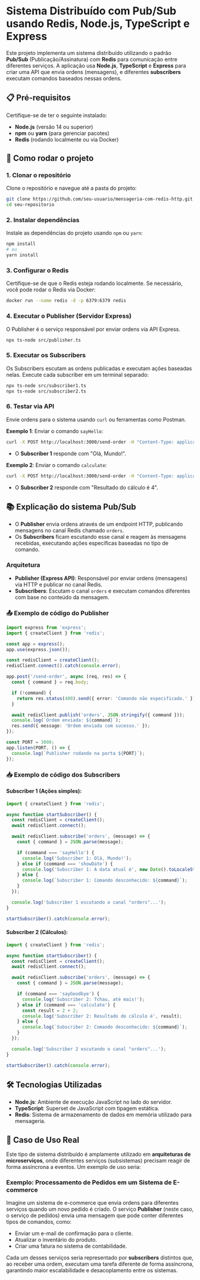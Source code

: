
# Sistema Distribuído com Pub/Sub usando Redis, Node.js, TypeScript e Express

Este projeto implementa um sistema distribuído utilizando o padrão **Pub/Sub** (Publicação/Assinatura) com **Redis** para comunicação entre diferentes serviços. 
A aplicação usa **Node.js**, **TypeScript** e **Express** para criar uma API que envia ordens (mensagens), e diferentes **subscribers** executam comandos baseados nessas ordens.

## 📋 Pré-requisitos

Certifique-se de ter o seguinte instalado:

- **Node.js** (versão 14 ou superior)
- **npm** ou **yarn** (para gerenciar pacotes)
- **Redis** (rodando localmente ou via Docker)

## 🚀 Como rodar o projeto

### 1. Clonar o repositório

Clone o repositório e navegue até a pasta do projeto:

```bash
git clone https://github.com/seu-usuario/mensageria-com-redis-http.git
cd seu-repositorio
```

### 2. Instalar dependências

Instale as dependências do projeto usando `npm` ou `yarn`:

```bash
npm install
# ou
yarn install
```

### 3. Configurar o Redis

Certifique-se de que o Redis esteja rodando localmente. Se necessário, você pode rodar o Redis via Docker:

```bash
docker run --name redis -d -p 6379:6379 redis
```

### 4. Executar o Publisher (Servidor Express)

O Publisher é o serviço responsável por enviar ordens via API Express.

```bash
npx ts-node src/publisher.ts
```

### 5. Executar os Subscribers

Os Subscribers escutam as ordens publicadas e executam ações baseadas nelas. Execute cada subscriber em um terminal separado:

```bash
npx ts-node src/subscriber1.ts
npx ts-node src/subscriber2.ts
```

### 6. Testar via API

Envie ordens para o sistema usando `curl` ou ferramentas como Postman. 

**Exemplo 1**: Enviar o comando `sayHello`:

```bash
curl -X POST http://localhost:3000/send-order -H "Content-Type: application/json" -d '{"command": "sayHello"}'
```

- O **Subscriber 1** responde com "Olá, Mundo!".

**Exemplo 2**: Enviar o comando `calculate`:

```bash
curl -X POST http://localhost:3000/send-order -H "Content-Type: application/json" -d '{"command": "calculate"}'
```

- O **Subscriber 2** responde com "Resultado do cálculo é 4".

## 📚 Explicação do sistema Pub/Sub

- O **Publisher** envia ordens através de um endpoint HTTP, publicando mensagens no canal Redis chamado `orders`.
- Os **Subscribers** ficam escutando esse canal e reagem às mensagens recebidas, executando ações específicas baseadas no tipo de comando.

### Arquitetura

- **Publisher (Express API)**: Responsável por enviar ordens (mensagens) via HTTP e publicar no canal Redis.
- **Subscribers**: Escutam o canal `orders` e executam comandos diferentes com base no conteúdo da mensagem.

### 📤 Exemplo de código do Publisher

```typescript
import express from 'express';
import { createClient } from 'redis';

const app = express();
app.use(express.json());

const redisClient = createClient();
redisClient.connect().catch(console.error);

app.post('/send-order', async (req, res) => {
  const { command } = req.body;

  if (!command) {
    return res.status(400).send({ error: 'Comando não especificado.' });
  }

  await redisClient.publish('orders', JSON.stringify({ command }));
  console.log(`Ordem enviada: ${command}`);
  res.send({ message: 'Ordem enviada com sucesso.' });
});

const PORT = 3000;
app.listen(PORT, () => {
  console.log(`Publisher rodando na porta ${PORT}`);
});
```

### 📥 Exemplo de código dos Subscribers

#### Subscriber 1 (Ações simples):

```typescript
import { createClient } from 'redis';

async function startSubscriber() {
  const redisClient = createClient();
  await redisClient.connect();

  await redisClient.subscribe('orders', (message) => {
    const { command } = JSON.parse(message);

    if (command === 'sayHello') {
      console.log('Subscriber 1: Olá, Mundo!');
    } else if (command === 'showDate') {
      console.log('Subscriber 1: A data atual é', new Date().toLocaleString());
    } else {
      console.log(`Subscriber 1: Comando desconhecido: ${command}`);
    }
  });

  console.log('Subscriber 1 escutando o canal "orders"...');
}

startSubscriber().catch(console.error);
```

#### Subscriber 2 (Cálculos):

```typescript
import { createClient } from 'redis';

async function startSubscriber() {
  const redisClient = createClient();
  await redisClient.connect();

  await redisClient.subscribe('orders', (message) => {
    const { command } = JSON.parse(message);

    if (command === 'sayGoodbye') {
      console.log('Subscriber 2: Tchau, até mais!');
    } else if (command === 'calculate') {
      const result = 2 + 2;
      console.log('Subscriber 2: Resultado do cálculo é', result);
    } else {
      console.log(`Subscriber 2: Comando desconhecido: ${command}`);
    }
  });

  console.log('Subscriber 2 escutando o canal "orders"...');
}

startSubscriber().catch(console.error);
```

## 🛠️ Tecnologias Utilizadas

- **Node.js**: Ambiente de execução JavaScript no lado do servidor.
- **TypeScript**: Superset de JavaScript com tipagem estática.
- **Redis**: Sistema de armazenamento de dados em memória utilizado para mensageria.

## 💼 Caso de Uso Real

Este tipo de sistema distribuído é amplamente utilizado em **arquiteturas de microserviços**, onde diferentes serviços (subsistemas) precisam reagir de forma assíncrona a eventos. Um exemplo de uso seria:

### Exemplo: Processamento de Pedidos em um Sistema de E-commerce

Imagine um sistema de e-commerce que envia ordens para diferentes serviços quando um novo pedido é criado. O serviço **Publisher** (neste caso, o serviço de pedidos) envia uma mensagem que pode conter diferentes tipos de comandos, como:

- Enviar um e-mail de confirmação para o cliente.
- Atualizar o inventário do produto.
- Criar uma fatura no sistema de contabilidade.

Cada um desses serviços seria representado por **subscribers** distintos que, ao receber uma ordem, executam uma tarefa diferente de forma assíncrona, garantindo maior escalabilidade e desacoplamento entre os sistemas.
